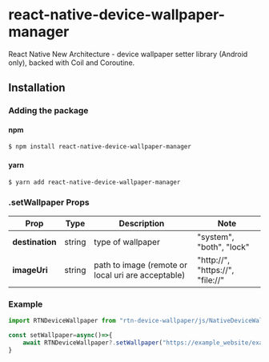 
# react-native-device-wallpaper-manager
React Native New Architecture - device wallpaper setter library (Android only), backed with Coil and Coroutine.
## Installation

### Adding the package

#### npm

```bash
$ npm install react-native-device-wallpaper-manager
```

#### yarn

```bash
$ yarn add react-native-device-wallpaper-manager
```


### .setWallpaper Props

|Prop|Type|Description|Note|
|-|-|-|-|
|**destination**|string| type of wallpaper|"system", "both", "lock"|
|**imageUri**|string|path to image (remote or local uri are acceptable)|"http://", "https://", "file://"|


### Example

```typescript
import RTNDeviceWallpaper from "rtn-device-wallpaper/js/NativeDeviceWallpaper";

const setWallpaper=async()=>{
    await RTNDeviceWallpaper?.setWallpaper("https://example_website/example_image.png","both")
}
```


